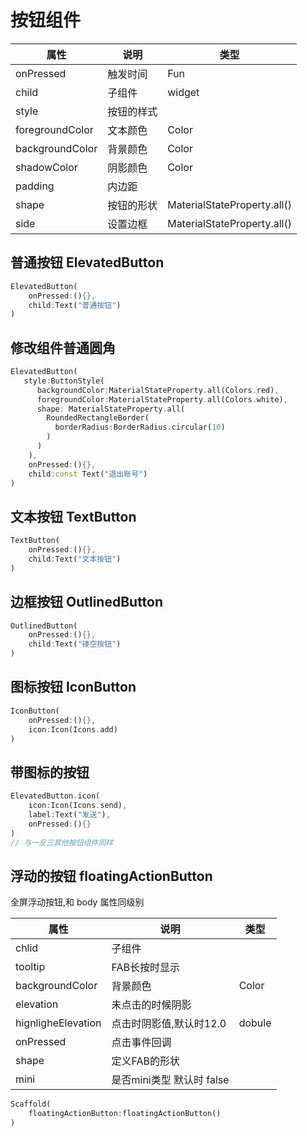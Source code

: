 # 按钮组件

| 属性            | 说明       | 类型                        |
| --------------- | ---------- | --------------------------- |
| onPressed       | 触发时间   | Fun                         |
| child           | 子组件     | widget                      |
| style           | 按钮的样式 |                             |
| foregroundColor | 文本颜色   | Color                       |
| backgroundColor | 背景颜色   | Color                       |
| shadowColor     | 阴影颜色   | Color                       |
| padding         | 内边距     |                             |
| shape           | 按钮的形状 | MaterialStateProperty.all() |
| side            | 设置边框   | MaterialStateProperty.all() |

## 普通按钮 ElevatedButton

```dart
ElevatedButton(
	onPressed:(){},
    child:Text("普通按钮")
)
```

## 修改组件普通圆角

```dart
ElevatedButton(
   style:ButtonStyle(
      backgroundColor:MaterialStateProperty.all(Colors.red),
      foregroundColor:MaterialStateProperty.all(Colors.white),
      shape: MaterialStateProperty.all(
        RoundedRectangleBorder(
          borderRadius:BorderRadius.circular(10)
        )
      )
    ),
    onPressed:(){},
    child:const Text("退出账号")
)
```



## 文本按钮 TextButton

```dart
TextButton(
	onPressed:(){},
    child:Text("文本按钮")
)
```

## 边框按钮 OutlinedButton

```dart
OutlinedButton(
	onPressed:(){},
    child:Text("镂空按钮")
)
```

## 图标按钮 IconButton

```dart
IconButton(
	onPressed:(){},
    icon:Icon(Icons.add)
)
```

## 带图标的按钮

```dart
ElevatedButton.icon(
	icon:Icon(Icons.send),
    label:Text("发送"),
    onPressed:(){}
)
// 与一反三其他按钮组件同样
```



## 浮动的按钮 floatingActionButton

全屏浮动按钮,和 body 属性同级别

| 属性               | 说明                      | 类型   |
| ------------------ | ------------------------- | ------ |
| chlid              | 子组件                    |        |
| tooltip            | FAB长按时显示             |        |
| backgroundColor    | 背景颜色                  | Color  |
| elevation          | 未点击的时候阴影          |        |
| hignligheElevation | 点击时阴影值,默认时12.0   | dobule |
| onPressed          | 点击事件回调              |        |
| shape              | 定义FAB的形状             |        |
| mini               | 是否mini类型 默认时 false |        |



```dart
Scaffold(
	floatingActionButton:floatingActionButton()
)
```

